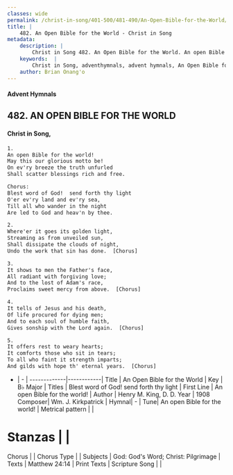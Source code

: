 ```yaml
---
classes: wide
permalink: /christ-in-song/401-500/481-490/An-Open-Bible-for-the-World/
title: |
    482. An Open Bible for the World - Christ in Song
metadata:
    description: |
        Christ in Song 482. An Open Bible for the World. An open Bible for the world! May this our glorious motto be! On ev'ry breeze the truth unfurled Shall scatter blessings rich and free. Chorus: Blest word of God!  send forth thy light O'er ev'ry land and ev'ry sea, Till all who wander in the night Are led to God and heav'n by thee.
    keywords:  |
        Christ in Song, adventhymnals, advent hymnals, An Open Bible for the World, An open Bible for the world!. Blest word of God!  send forth thy light
    author: Brian Onang'o
---
```


#### Advent Hymnals
## 482. AN OPEN BIBLE FOR THE WORLD
####  Christ in Song,

```txt
1.
An open Bible for the world!
May this our glorious motto be!
On ev'ry breeze the truth unfurled
Shall scatter blessings rich and free.

Chorus:
Blest word of God!  send forth thy light
O'er ev'ry land and ev'ry sea,
Till all who wander in the night
Are led to God and heav'n by thee.

2.
Where'er it goes its golden light,
Streaming as from unveiled sun,
Shall dissipate the clouds of night,
Undo the work that sin has done.  [Chorus]

3.
It shows to men the Father's face,
All radiant with forgiving love;
And to the lost of Adam's race,
Proclaims sweet mercy from above.  [Chorus]

4.
It tells of Jesus and his death,
Of life procured for dying men;
And to each soul of humble faith,
Gives sonship with the Lord again.  [Chorus]

5.
It offers rest to weary hearts;
It comforts those who sit in tears;
To all who faint it strength imparts;
And gilds with hope th' eternal years.  [Chorus]

```

- |   -  |
-------------|------------|
Title | An Open Bible for the World |
Key | B♭ Major |
Titles | Blest word of God!  send forth thy light |
First Line | An open Bible for the world! |
Author | Henry M. King, D. D.
Year | 1908
Composer| Wm. J. Kirkpatrick |
Hymnal|  - |
Tune| An open Bible for the world! |
Metrical pattern | |
# Stanzas |  |
Chorus |  |
Chorus Type |  |
Subjects | God: God's Word; Christ: Pilgrimage |
Texts | Matthew 24:14 |
Print Texts | 
Scripture Song |  |
    
